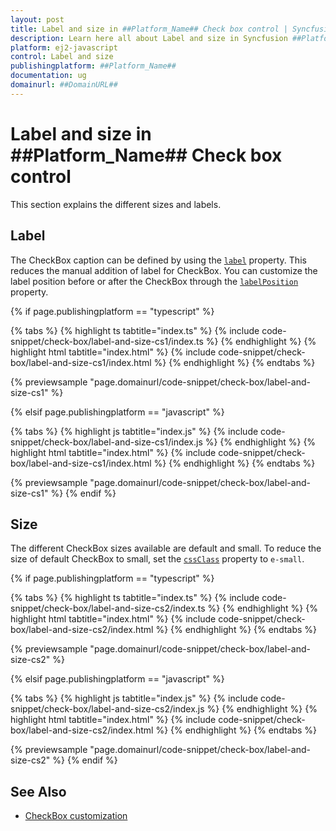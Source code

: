 ```yaml
---
layout: post
title: Label and size in ##Platform_Name## Check box control | Syncfusion
description: Learn here all about Label and size in Syncfusion ##Platform_Name## Check box control of Syncfusion Essential JS 2 and more.
platform: ej2-javascript
control: Label and size 
publishingplatform: ##Platform_Name##
documentation: ug
domainurl: ##DomainURL##
---
```


# Label and size in ##Platform_Name## Check box control

This section explains the different sizes and labels.

## Label

The CheckBox caption can be defined by using the [`label`](../api/check-box#label) property. This reduces the manual addition of label for CheckBox. You can customize the label position before or after the CheckBox through the [`labelPosition`](../api/check-box#labelposition) property.

{% if page.publishingplatform == "typescript" %}

 {% tabs %}
{% highlight ts tabtitle="index.ts" %}
{% include code-snippet/check-box/label-and-size-cs1/index.ts %}
{% endhighlight %}
{% highlight html tabtitle="index.html" %}
{% include code-snippet/check-box/label-and-size-cs1/index.html %}
{% endhighlight %}
{% endtabs %}
        
{% previewsample "page.domainurl/code-snippet/check-box/label-and-size-cs1" %}

{% elsif page.publishingplatform == "javascript" %}

{% tabs %}
{% highlight js tabtitle="index.js" %}
{% include code-snippet/check-box/label-and-size-cs1/index.js %}
{% endhighlight %}
{% highlight html tabtitle="index.html" %}
{% include code-snippet/check-box/label-and-size-cs1/index.html %}
{% endhighlight %}
{% endtabs %}

{% previewsample "page.domainurl/code-snippet/check-box/label-and-size-cs1" %}
{% endif %}

## Size

The different CheckBox sizes available are default and small. To reduce the size of default CheckBox to small, set the [`cssClass`](../api/check-box#cssclass) property to `e-small`.

{% if page.publishingplatform == "typescript" %}

 {% tabs %}
{% highlight ts tabtitle="index.ts" %}
{% include code-snippet/check-box/label-and-size-cs2/index.ts %}
{% endhighlight %}
{% highlight html tabtitle="index.html" %}
{% include code-snippet/check-box/label-and-size-cs2/index.html %}
{% endhighlight %}
{% endtabs %}
        
{% previewsample "page.domainurl/code-snippet/check-box/label-and-size-cs2" %}

{% elsif page.publishingplatform == "javascript" %}

{% tabs %}
{% highlight js tabtitle="index.js" %}
{% include code-snippet/check-box/label-and-size-cs2/index.js %}
{% endhighlight %}
{% highlight html tabtitle="index.html" %}
{% include code-snippet/check-box/label-and-size-cs2/index.html %}
{% endhighlight %}
{% endtabs %}

{% previewsample "page.domainurl/code-snippet/check-box/label-and-size-cs2" %}
{% endif %}

## See Also

* [CheckBox customization](./how-to/customized-checkbox)

